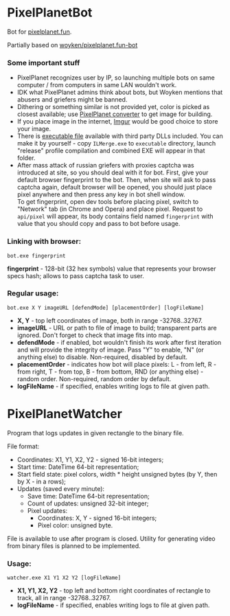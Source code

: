 # PixelPlanetBot
Bot for [pixelplanet.fun](https://pixelplanet.fun).

Partially based on [woyken/pixelplanet.fun-bot](https://github.com/Woyken/pixelplanet.fun-bot/)

### Some important stuff
- PixelPlanet recognizes user by IP, so launching multiple bots on same computer \/ from computers in same LAN wouldn't work.
- IDK what PixelPlanet admins think about bots, but Woyken mentions that abusers and griefers might be banned.
- Dithering or something similar is not provided yet, color is picked as closest available; use [PixelPlanet converter](https://pixelplanet.fun/convert) to get image for building.
- If you place image in the internet, [Imgur](https://imgur.com/upload) would be good choice to store your image.
- There is [executable file](https://raw.githubusercontent.com/Topinambur223606/PixelPlanetBot/master/executable/PixelPlanetBot.exe) available with third party DLLs included. You can make it by yourself - copy ```ILMerge.exe``` to ```executable``` directory, launch "release" profile compilation and combined EXE will appear in that folder.
- After mass attack of russian griefers with proxies captcha was introduced at site, so you should deal with it for bot. First, give your default browser fingerprint to the bot. Then, when site will ask to pass captcha again, default browser will be opened, you should just place pixel anywhere and then press any key in bot shell window.  
To get fingerprint, open dev tools before placing pixel, switch to "Network" tab (in Chrome and Opera) and place pixel. Request to ```api/pixel``` will appear, its body contains field named ```fingerprint``` with value that you should copy and pass to bot before usage.

### Linking with browser:
```batch
bot.exe fingerprint
```  
**fingerprint** - 128-bit (32 hex symbols) value that represents your browser specs hash; allows to pass captcha task to user.

### Regular usage:
```batch
bot.exe X Y imageURL [defendMode] [placementOrder] [logFileName]
```  
- **X, Y** - top left coordinates of image, both in range -32768..32767.
- **imageURL** - URL or path to file of image to build; transparent parts are ignored. Don't forget to check that image fits into map.  
- **defendMode** - if enabled, bot wouldn't finish its work after first iteration and will provide the integrity of image. Pass "Y" to enable, "N" (or anything else) to disable. Non-required, disabled by default.
- **placementOrder** - indicates how bot will place pixels: L - from left, R - from right, T - from top, B - from bottom, RND (or anything else) - random order. Non-required, random order by default.
- **logFileName** - if specified, enables writing logs to file at given path.  

# PixelPlanetWatcher
Program that logs updates in given rectangle to the binary file.  

File format:
- Coordinates: X1, Y1, X2, Y2 - signed 16-bit integers;
- Start time: DateTime 64-bit representation;
- Start field state: pixel colors, width \* height unsigned bytes (by Y, then by X - in a rows);
- Updates (saved every minute):
  - Save time: DateTime 64-bit representation;
  - Count of updates: unsigned 32-bit integer;
  - Pixel updates:
    - Coordinates: X, Y - signed 16-bit integers;
    - Pixel color: unsigned byte.

File is available to use after program is closed.
Utility for generating video from binary files is planned to be implemented.

### Usage:
```batch
watcher.exe X1 Y1 X2 Y2 [logFileName]
```  
- **X1, Y1, X2, Y2** - top left and bottom right coordinates of rectangle to track, all in range -32768..32767.
- **logFileName** - if specified, enables writing logs to file at given path.  
